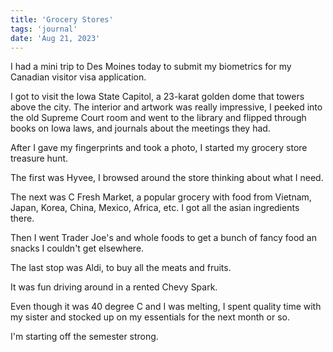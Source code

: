 ```yaml
---
title: 'Grocery Stores'
tags: 'journal'
date: 'Aug 21, 2023'
---
```


I had a mini trip to Des Moines today to submit my biometrics for my Canadian visitor visa application.

I got to visit the Iowa State Capitol, a 23-karat golden dome that towers above the city. The interior and artwork was really impressive, I peeked into the old Supreme Court room and went to the library and flipped through books on Iowa laws, and journals about the meetings they had.

After I gave my fingerprints and took a photo, I started my grocery store treasure hunt.

The first was Hyvee, I browsed around the store thinking about what I need.

The next was C Fresh Market, a popular grocery with food from Vietnam, Japan, Korea, China, Mexico, Africa, etc. I got all the asian ingredients there.

Then I went Trader Joe's and whole foods to get a bunch of fancy food an snacks I couldn't get elsewhere.

The last stop was Aldi, to buy all the meats and fruits.

It was fun driving around in a rented Chevy Spark.

Even though it was 40 degree C and I was melting, I spent quality time with my sister and stocked up on my essentials for the next month or so.

I'm starting off the semester strong.
